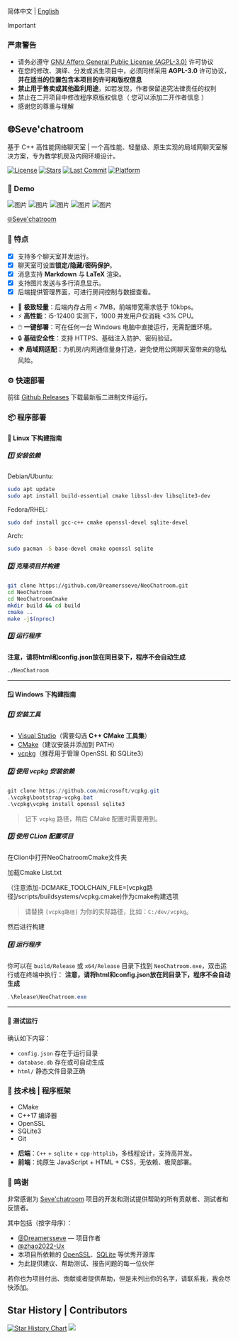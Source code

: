 简体中文 | [English](./README_EN.md)

> [!IMPORTANT]
>
> ### 严肃警告
>
> - 请务必遵守 [GNU Affero General Public License (AGPL-3.0)](https://www.gnu.org/licenses/agpl-3.0.html) 许可协议
> - 在您的修改、演绎、分发或派生项目中，必须同样采用 **AGPL-3.0** 许可协议，**并在适当的位置包含本项目的许可和版权信息**
> - **禁止用于售卖或其他盈利用途**，如若发现，作者保留追究法律责任的权利
> - 禁止在二开项目中修改程序原版权信息（ 您可以添加二开作者信息 ）
> - 感谢您的尊重与理解
   
<p>
<strong><h2>🌐Seve'chatroom</h2></strong>
基于 C++ 高性能网络聊天室 | 一个高性能、轻量级、原生实现的局域网聊天室解决方案，专为教学机房及内网环境设计。
</p>

[![License](https://img.shields.io/github/license/Dreamersseve/NeoChatroom?style=flat-square)](https://github.com/Dreamersseve/NeoChatroom/blob/main/LICENSE)
[![Stars](https://img.shields.io/github/stars/Dreamersseve/NeoChatroom?style=flat-square)](https://github.com/Dreamersseve/NeoChatroom/stargazers)
[![Last Commit](https://img.shields.io/github/last-commit/Dreamersseve/NeoChatroom?style=flat-square)](https://github.com/Dreamersseve/NeoChatroom/commits/main)
[![Platform](https://img.shields.io/badge/platform-Windows-blue?style=flat-square)](#)

### 👀 Demo

![图片](https://github.com/user-attachments/assets/8d90d690-0c2c-48a5-8c22-ef9750a582b3)
![图片](https://github.com/user-attachments/assets/9f01c8dd-fc27-4351-bc14-3dd71993b0f2)
![图片](https://github.com/user-attachments/assets/4d8a3f60-7d4b-4cab-8373-5e97a9ddbdcd)
![图片](https://github.com/user-attachments/assets/b1763248-9065-46ed-9710-df4d67768065)
![图片](https://github.com/user-attachments/assets/1a730ceb-a76d-4f71-a0d4-e845f78dc14f)



[🌐Seve'chatroom](https://chatroom.seveoi.icu)

### 🎉 特点 

- [x] 支持多个聊天室并发运行。
- [x] 聊天室可设置**锁定/隐藏/密码保护**。
- [x] 消息支持 **Markdown** 与 **LaTeX** 渲染。
- [x] 支持图片发送与多行消息显示。
- [x] 后端提供管理界面，可进行房间控制与数据查看。

- 🚀 **极致轻量**：后端内存占用 < 7MB，前端带宽需求低于 10kbps。
- ⚡ **高性能**：i5-12400 实测下，1000 并发用户仅消耗 <3% CPU。
- 🖱️ **一键部署**：可在任何一台 Windows 电脑中直接运行，无需配置环境。
- 🔒 **基础安全性**：支持 HTTPS、基础注入防护、密码验证。
- 🌍 **局域网适配**：为机房/内网通信量身打造，避免使用公网聊天室带来的隐私风险。
  
### ⚙️ 快速部署

前往 [Github Releases](https://github.com/Dreamersseve/NeoChatroom/releases) 下载最新版二进制文件运行。

### 📦 程序部署

#### 🐧 Linux 下构建指南

##### 1️⃣ 安装依赖

Debian/Ubuntu:

```bash
sudo apt update
sudo apt install build-essential cmake libssl-dev libsqlite3-dev
```

Fedora/RHEL:

```bash
sudo dnf install gcc-c++ cmake openssl-devel sqlite-devel
```

Arch:

```bash
sudo pacman -S base-devel cmake openssl sqlite
```

##### 2️⃣ 克隆项目并构建

```bash
git clone https://github.com/Dreamersseve/NeoChatroom.git
cd NeoChatroom
cd NeoChatroomCmake
mkdir build && cd build
cmake ..
make -j$(nproc)
```

##### 3️⃣ 运行程序

**注意，请将html和config.json放在同目录下，程序不会自动生成**
```bash
./NeoChatroom
```

---

#### 🪟 Windows 下构建指南

##### 1️⃣ 安装工具

* [Visual Studio](https://visualstudio.microsoft.com/)（需要勾选 **C++ CMake 工具集**）
* [CMake](https://cmake.org/download/)（建议安装并添加到 PATH）
* [vcpkg](https://github.com/microsoft/vcpkg)（推荐用于管理 OpenSSL 和 SQLite3）

##### 2️⃣ 使用 vcpkg 安装依赖

```powershell
git clone https://github.com/microsoft/vcpkg.git
.\vcpkg\bootstrap-vcpkg.bat
.\vcpkg\vcpkg install openssl sqlite3
```

> 记下 `vcpkg` 路径，稍后 CMake 配置时需要用到。

##### 3️⃣ 使用 CLion 配置项目

在Clion中打开NeoChatroomCmake文件夹

加载Cmake List.txt

（注意添加-DCMAKE_TOOLCHAIN_FILE=[vcpkg路径]/scripts/buildsystems/vcpkg.cmake)作为cmake构建选项

> 请替换 `[vcpkg路径]` 为你的实际路径，比如：`C:/dev/vcpkg`。

然后进行构建
##### 4️⃣ 运行程序


你可以在 `build/Release` 或 `x64/Release` 目录下找到 `NeoChatroom.exe`，双击运行或在终端中执行：
**注意，请将html和config.json放在同目录下，程序不会自动生成**

```powershell
.\Release\NeoChatroom.exe
```

---

#### 🧪 测试运行

确认如下内容：

* `config.json` 存在于运行目录
* `database.db` 存在或可自动生成
* `html/` 静态文件目录正确

### 🛫️ 技术栈 | 程序框架

* CMake
* C++17 编译器
* OpenSSL 
* SQLite3 
* Git

- **后端**：`C++` + `sqlite` + `cpp-httplib`，多线程设计，支持高并发。
- **前端**：纯原生 JavaScript + HTML + CSS，无依赖、极简部署。

### 🙏 鸣谢

非常感谢为 [Seve'chatroom](https://github.com/Dreamersseve/NeoChatroom) 项目的开发和测试提供帮助的所有贡献者、测试者和反馈者。

其中包括（按字母序）：
- [@Dreamersseve](https://github.com/Dreamersseve) — 项目作者
- [@zhao2022-Ux](https://github.com/zhao2022-Ux) 
- 本项目所依赖的 [OpenSSL](https://www.openssl.org/)、[SQLite](https://www.sqlite.org/) 等优秀开源库
- 为此提供建议、帮助测试、报告问题的每一位伙伴

若你也为项目付出、贡献或者提供帮助，但是未列出你的名字，请联系我，我会尽快添加。  


## Star History | Contributors

[![Star History Chart](https://api.star-history.com/svg?repos=Dreamersseve/NeoChatroom&type=Date)](https://star-history.com/#Dreamersseve/NeoChatroom&Date)
[![](https://contrib.rocks/image?repo=Dreamersseve/NeoChatroom)](https://github.com/Dreamersseve/NeoChatroom/graphs/contributors)
